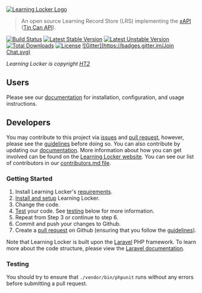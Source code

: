 [![Learning Locker Logo](http://learninglocker.net/wp-content/uploads/2013/12/ll-logo-sm.png)](http://learninglocker.net)
> An open source Learning Record Store (LRS) implementing the [xAPI](https://github.com/adlnet/xAPI-Spec/blob/master/xAPI.md) ([Tin Can API](http://tincanapi.com/)).

[![Build Status](https://travis-ci.org/LearningLocker/learninglocker.svg?branch=master)](https://travis-ci.org/LearningLocker/learninglocker)
[![Latest Stable Version](https://poser.pugx.org/learninglocker/learninglocker/v/stable.svg)](https://packagist.org/packages/learninglocker/learninglocker)
[![Latest Unstable Version](https://poser.pugx.org/learninglocker/learninglocker/v/unstable.svg)](https://packagist.org/packages/learninglocker/learninglocker)
[![Total Downloads](https://poser.pugx.org/learninglocker/learninglocker/downloads.svg)](https://packagist.org/packages/learninglocker/learninglocker)
[![License](https://poser.pugx.org/learninglocker/learninglocker/license.svg)](http://opensource.org/licenses/GPL-3.0)
[![Gitter](https://badges.gitter.im/Join Chat.svg)](https://gitter.im/LearningLocker/learninglocker?utm_source=badge&utm_medium=badge&utm_campaign=pr-badge&utm_content=badge)

*Learning Locker is copyright [HT2](http://ht2.co.uk)*

## Users
Please see our [documentation](http://docs.learninglocker.net) for installation, configuration, and usage instructions.

## Developers
You may contribute to this project via [issues](/issues) and [pull request](/pulls), however, please see the [guidelines](/contributing.md) before doing so. You can also contribute by updating our [documentation](https://github.com/LearningLocker/docs). More information about how you can get involved can be found on the [Learning Locker website](http://learninglocker.net/community/get-involved/). You can see our list of contributors in our [contributors.md file](/contributors.md).

### Getting Started
1. Install Learning Locker's [requirements](http://docs.learninglocker.net/installation/#requirements).
2. [Install and setup](http://docs.learninglocker.net/installation/) Learning Locker.
3. Change the code.
4. [Test](#testing) your code. See [testing](#testing) below for more information.
5. Repeat from Step 3 or continue to step 6.
6. Commit and push your changes to Github.
7. Create a [pull request](/pulls) on Github (ensuring that you follow the [guidelines](/contributing.md)).

Note that Learning Locker is built upon the [Laravel](http://laravel.com/) PHP framework. To learn more about the code structure, please view the [Laravel documentation](laravel.com/docs/).

### Testing
You should try to ensure that `./vendor/bin/phpunit` runs without any errors before submitting a pull request.
